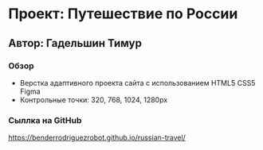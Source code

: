 # Проект: Путешествие по России

## Автор: Гадельшин Тимур

### Обзор
* Верстка адаптивного проекта сайта с использованием HTML5 CSS5 Figma
* Контрольные точки: 320, 768, 1024, 1280px


###  Сыллка на GitHub
https://benderrodriguezrobot.github.io/russian-travel/
